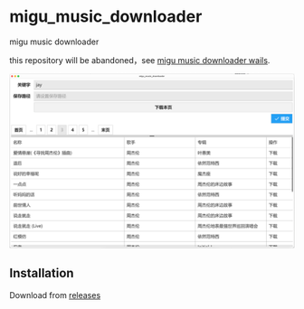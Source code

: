 # migu_music_downloader
migu music downloader

this repository will be abandoned，see [migu music downloader wails](https://github.com/lenmx/migu_music_downloader_wails).

![](./screenshot.png)

## Installation

Download from [releases](https://github.com/lenmx/migu_music_downloader/releases) 